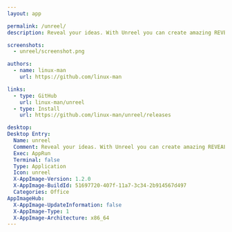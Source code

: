 ```yaml
---
layout: app

permalink: /unreel/
description: Reveal your ideas. With Unreel you can create amazing REVEAL.JS presentations

screenshots:
  - unreel/screenshot.png

authors:
  - name: linux-man
    url: https://github.com/linux-man

links:
  - type: GitHub
    url: linux-man/unreel
  - type: Install
    url: https://github.com/linux-man/unreel/releases

desktop:
Desktop Entry:
  Name: unreel
  Comment: Reveal your ideas. With Unreel you can create amazing REVEAL.JS presentations
  Exec: AppRun
  Terminal: false
  Type: Application
  Icon: unreel
  X-AppImage-Version: 1.2.0
  X-AppImage-BuildId: 51697720-407f-11a7-3c34-2b914567d497
  Categories: Office
AppImageHub:
  X-AppImage-UpdateInformation: false
  X-AppImage-Type: 1
  X-AppImage-Architecture: x86_64
---
```

